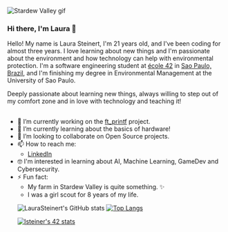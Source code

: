 
![Stardew Valley gif](stardew.gif)
### Hi there, I'm Laura 👋

Hello! My name is Laura Steinert, I'm 21 years old, and I've been coding for almost three years. I love learning about new things and I'm passionate about the environment and how technology can help with environmental protection. I'm a software engineering student at [école 42](https://www.42.fr/) in [Sao Paulo, Brazil](https://www.42sp.org.br/), and I'm finishing my degree in Environmental Management at the University of Sao Paulo. 

Deeply passionate about learning new things, always willing to step out of my comfort zone and in love with technology and teaching it!

##

- 🔭 I’m currently working on the [ft_printf](https://github.com/LauraSteinert/ft_printf) project.
- 🌱 I’m currently learning about the basics of hardware!
- 👯 I’m looking to collaborate on Open Source projects.
- 📫 How to reach me: 
  - [LinkedIn](https://www.linkedin.com/in/laurasteinert/)  
- :nerd_face: I'm interested in learning about AI, Machine Learning, GameDev and Cybersecurity. 
- ⚡ Fun fact:
  -  My farm in Stardew Valley is quite something. ✨
  -  I was a girl scout for 8 years of my life.
  <!--I made a lil game in portuguese! It was inspired by Untitled Goose Game. You are a dreadful horrendous vile creature: a goose. You can play it here: [Really cool game](https://github.com/LauraSteinert/JogoDaora).

## Status

<!--Status-->
![LauraSteinert's GitHub stats](https://github-readme-stats.vercel.app/api?username=LauraSteinert&show_icons=true&theme=gruvbox)
[![Top Langs](https://github-readme-stats.vercel.app/api/top-langs/?username=LauraSteinert&layout=compact&theme=gruvbox)](https://github.com/anuraghazra/github-readme-stats)  
  
[![lsteiner's 42 stats](https://badge42.herokuapp.com/api/stats/lsteiner?privacyEmail=true&cursus=42cursus)](https://github.com/JaeSeoKim/badge42)
<!--
**LauraSteinert/LauraSteinert** is a ✨ _special_ ✨ repository because its `README.md` (this file) appears on your GitHub profile.

Here are some ideas to get you started:

- 🔭 I’m currently working on ...
- 🌱 I’m currently learning ...
- 👯 I’m looking to collaborate on ...
- 🤔 I’m looking for help with ...
- 💬 Ask me about ...
- 📫 How to reach me: ...
- 😄 Pronouns: ...
- ⚡ Fun fact: ...
-->
